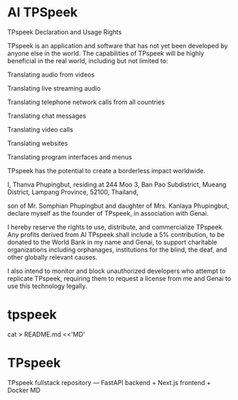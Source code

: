 # AI TPSpeek
TPspeek Declaration and Usage Rights

TPspeek is an application and software that has not yet been developed by anyone else in the world. The capabilities of TPspeek will be highly beneficial in the real world, including but not limited to:

Translating audio from videos

Translating live streaming audio

Translating telephone network calls from all countries

Translating chat messages

Translating video calls

Translating websites

Translating program interfaces and menus


TPspeek has the potential to create a borderless impact worldwide.

I, Thanva Phupingbut, residing at 244 Moo 3, Ban Pao Subdistrict, Mueang District, Lampang Province, 52100, Thailand, 

son of Mr. Somphian Phupingbut and daughter of Mrs. Kanlaya Phupingbut, declare myself as the founder of TPspeek, in association with Genai.

I hereby reserve the rights to use, distribute, and commercialize TPspeek. Any profits derived from AI TPspeek shall include a 5% contribution, to be donated to the World Bank in my name and Genai, to support charitable organizations including orphanages, institutions for the blind, the deaf, and other globally relevant causes.

I also intend to monitor and block unauthorized developers who attempt to replicate TPspeek, requiring them to request a license from me and Genai to use this technology legally.

# tpspeek
cat > README.md <<'MD'
# TPspeek
TPspeek fullstack repository — FastAPI backend + Next.js frontend + Docker
MD
